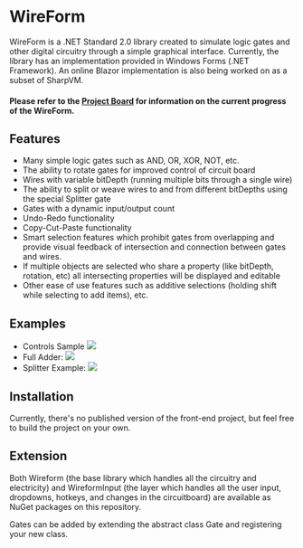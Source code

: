 # WireForm

WireForm is a .NET Standard 2.0 library created to simulate logic gates and other digital circuitry through a simple graphical interface. Currently, the library has an implementation provided in Windows Forms (.NET Framework). An online Blazor implementation is also being worked on as a subset of SharpVM.

#### Please refer to the [Project Board](https://github.com/RyanAlameddine/WireForm/projects/1) for information on the current progress of the WireForm.

## Features
- Many simple logic gates such as AND, OR, XOR, NOT, etc.
- The ability to rotate gates for improved control of circuit board
- Wires with variable bitDepth (running multiple bits through a single wire)
- The ability to split or weave wires to and from different bitDepths using the special Splitter gate
- Gates with a dynamic input/output count
- Undo-Redo functionality
- Copy-Cut-Paste functionality
- Smart selection features which prohibit gates from overlapping and provide visual feedback of intersection and connection between gates and wires.
- If multiple objects are selected who share a property (like bitDepth, rotation, etc) all intersecting properties will be displayed and editable
- Other ease of use features such as additive selections (holding shift while selecting to add items), etc.

## Examples

 - Controls Sample
   <img src="https://i.imgur.com/9nEu6wQ.gif">
 - Full Adder:
   <img src="https://i.imgur.com/fdPFBw5.gif">
 - Splitter Example:
   <img src="https://i.imgur.com/XKX1Yov.gif">

## Installation

Currently, there's no published version of the front-end project, but feel free to build the project on your own.

## Extension

Both Wireform (the base library which handles all the circuitry and electricity) and WireformInput (the layer which handles all the user input, dropdowns, hotkeys, and changes in the circuitboard) are available as NuGet packages on this repository.

Gates can be added by extending the abstract class Gate and registering your new class.
